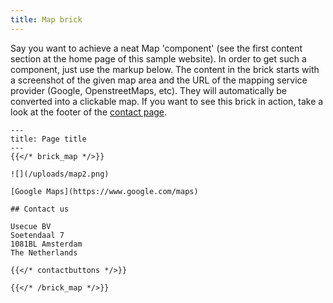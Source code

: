```yaml
---
title: Map brick
---
```


Say you want to achieve a neat Map 'component' (see the first content section at the  home page of this sample website).
In order to get such a component, just use the markup below. The content in the brick starts with a screenshot of the given map area and the URL of the mapping service provider (Google, OpenstreetMaps, etc). They will automatically be converted into a clickable map. If you want to see this brick in action, take a look at the footer of the [contact page](/contact/).

```
---
title: Page title
---
{{</* brick_map */>}}

![](/uploads/map2.png)

[Google Maps](https://www.google.com/maps)

## Contact us

Usecue BV  
Soetendaal 7  
1081BL Amsterdam  
The Netherlands

{{</* contactbuttons */>}}

{{</* /brick_map */>}}
```
<!--{{< brick_map >}}{{< /brick_map >}}-->

